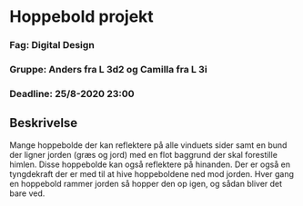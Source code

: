 # Hoppebold projekt
### Fag: Digital Design
### Gruppe: Anders fra L 3d2 og Camilla fra L 3i
### Deadline: 25/8-2020 23:00

## Beskrivelse

Mange hoppebolde der kan reflektere på alle vinduets sider samt en bund der ligner jorden (græs og jord) med en flot baggrund der skal forestille himlen.
Disse hoppebolde kan også reflektere på hinanden. Der er også en tyngdekraft der er med til at hive hoppeboldene ned mod jorden. Hver gang en hoppebold rammer jorden så hopper den op igen, og sådan bliver det bare ved.
